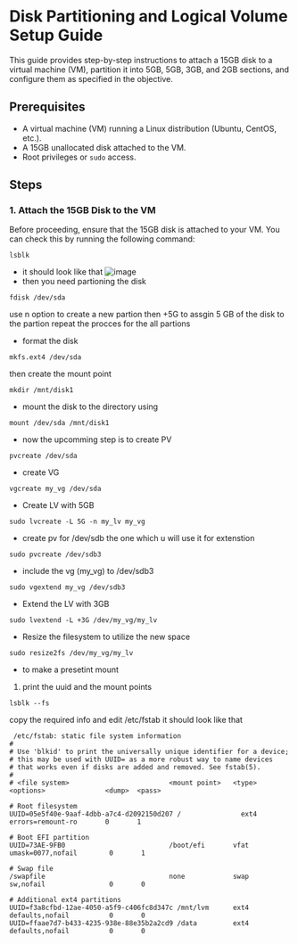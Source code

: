 # Disk Partitioning and Logical Volume Setup Guide

This guide provides step-by-step instructions to attach a 15GB disk to a virtual machine (VM), partition it into 5GB, 5GB, 3GB, and 2GB sections, and configure them as specified in the objective.

## Prerequisites

- A virtual machine (VM) running a Linux distribution (Ubuntu, CentOS, etc.).
- A 15GB unallocated disk attached to the VM.
- Root privileges or `sudo` access.

## Steps

### 1. Attach the 15GB Disk to the VM
Before proceeding, ensure that the 15GB disk is attached to your VM. You can check this by running the following command:
```
lsblk
```
- it should look like that 
![image](https://github.com/user-attachments/assets/10d62e28-86fb-4d5a-a459-9a7940f288a5)
- then you need partioning the disk
```
fdisk /dev/sda
```
use n option to create a new partion then +5G to assgin 5 GB of the disk to the partion repeat the procces for the all partions 

- format the disk 
```
mkfs.ext4 /dev/sda
```
then create the mount point 
```
mkdir /mnt/disk1
```
- mount the disk to the directory using
```
mount /dev/sda /mnt/disk1
```
- now the upcomming step is to create PV
```
pvcreate /dev/sda
```
- create VG
```
vgcreate my_vg /dev/sda
```
- Create LV with 5GB 
```
sudo lvcreate -L 5G -n my_lv my_vg

```
- create pv for /dev/sdb the one which u will use it for extenstion
```
sudo pvcreate /dev/sdb3
```
- include the vg (my_vg) to /dev/sdb3
```
sudo vgextend my_vg /dev/sdb3
```
- Extend the LV with 3GB
```
sudo lvextend -L +3G /dev/my_vg/my_lv
```
- Resize the filesystem to utilize the new space
```
sudo resize2fs /dev/my_vg/my_lv
```
 - to make a presetint mount
1. print the uuid and the mount points
```
lsblk --fs
```
copy the required info and edit /etc/fstab it should look like that 

```
 /etc/fstab: static file system information
#
# Use 'blkid' to print the universally unique identifier for a device;
# this may be used with UUID= as a more robust way to name devices
# that works even if disks are added and removed. See fstab(5).
#
# <file system>                         <mount point>   <type>  <options>               <dump>  <pass>

# Root filesystem
UUID=05e5f40e-9aaf-4dbb-a7c4-d2092150d207 /               ext4    errors=remount-ro       0       1

# Boot EFI partition
UUID=73AE-9FB0                          /boot/efi       vfat    umask=0077,nofail        0       1

# Swap file
/swapfile                               none            swap    sw,nofail                0       0

# Additional ext4 partitions
UUID=f3a8cfbd-12ae-4050-a5f9-c406fc8d347c /mnt/lvm      ext4    defaults,nofail          0       0
UUID=ffaae7d7-b433-4235-938e-88e35b2a2cd9 /data         ext4    defaults,nofail          0       0
```

